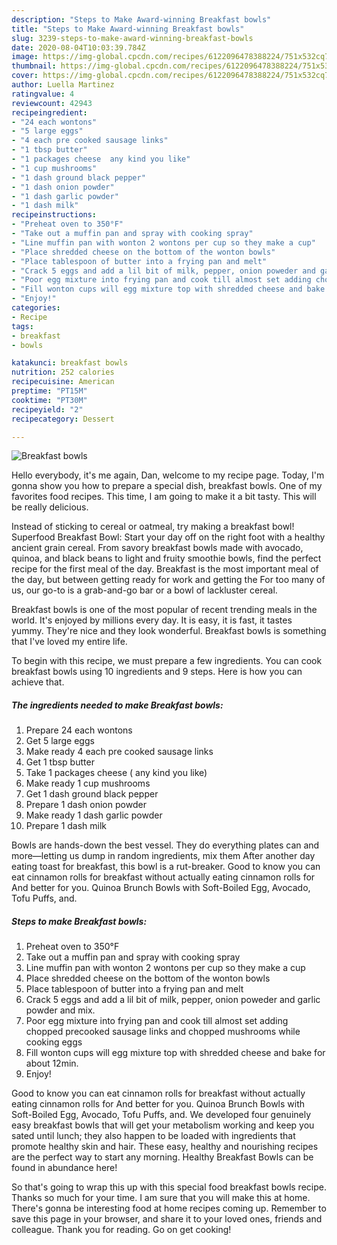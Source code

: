 ```yaml
---
description: "Steps to Make Award-winning Breakfast bowls"
title: "Steps to Make Award-winning Breakfast bowls"
slug: 3239-steps-to-make-award-winning-breakfast-bowls
date: 2020-08-04T10:03:39.784Z
image: https://img-global.cpcdn.com/recipes/6122096478388224/751x532cq70/breakfast-bowls-recipe-main-photo.jpg
thumbnail: https://img-global.cpcdn.com/recipes/6122096478388224/751x532cq70/breakfast-bowls-recipe-main-photo.jpg
cover: https://img-global.cpcdn.com/recipes/6122096478388224/751x532cq70/breakfast-bowls-recipe-main-photo.jpg
author: Luella Martinez
ratingvalue: 4
reviewcount: 42943
recipeingredient:
- "24 each wontons"
- "5 large eggs"
- "4 each pre cooked sausage links"
- "1 tbsp butter"
- "1 packages cheese  any kind you like"
- "1 cup mushrooms"
- "1 dash ground black pepper"
- "1 dash onion powder"
- "1 dash garlic powder"
- "1 dash milk"
recipeinstructions:
- "Preheat oven to 350°F"
- "Take out a muffin pan and spray with cooking spray"
- "Line muffin pan with wonton 2 wontons per cup so they make a cup"
- "Place shredded cheese on the bottom of the wonton bowls"
- "Place tablespoon of butter into a frying pan and melt"
- "Crack 5 eggs and add a lil bit of milk, pepper, onion poweder and garlic powder and mix."
- "Poor egg mixture into frying pan and cook till almost set adding chopped precooked sausage links and chopped mushrooms while cooking eggs"
- "Fill wonton cups will egg mixture top with shredded cheese and bake for about 12min."
- "Enjoy!"
categories:
- Recipe
tags:
- breakfast
- bowls

katakunci: breakfast bowls 
nutrition: 252 calories
recipecuisine: American
preptime: "PT15M"
cooktime: "PT30M"
recipeyield: "2"
recipecategory: Dessert

---
```



![Breakfast bowls](https://img-global.cpcdn.com/recipes/6122096478388224/751x532cq70/breakfast-bowls-recipe-main-photo.jpg)

Hello everybody, it's me again, Dan, welcome to my recipe page. Today, I'm gonna show you how to prepare a special dish, breakfast bowls. One of my favorites food recipes. This time, I am going to make it a bit tasty. This will be really delicious.

Instead of sticking to cereal or oatmeal, try making a breakfast bowl! Superfood Breakfast Bowl: Start your day off on the right foot with a healthy ancient grain cereal. From savory breakfast bowls made with avocado, quinoa, and black beans to light and fruity smoothie bowls, find the perfect recipe for the first meal of the day. Breakfast is the most important meal of the day, but between getting ready for work and getting the For too many of us, our go-to is a grab-and-go bar or a bowl of lackluster cereal.

Breakfast bowls is one of the most popular of recent trending meals in the world. It's enjoyed by millions every day. It is easy, it is fast, it tastes yummy. They're nice and they look wonderful. Breakfast bowls is something that I've loved my entire life.


To begin with this recipe, we must prepare a few ingredients. You can cook breakfast bowls using 10 ingredients and 9 steps. Here is how you can achieve that.

<!--inarticleads1-->

##### The ingredients needed to make Breakfast bowls:

1. Prepare 24 each wontons
1. Get 5 large eggs
1. Make ready 4 each pre cooked sausage links
1. Get 1 tbsp butter
1. Take 1 packages cheese ( any kind you like)
1. Make ready 1 cup mushrooms
1. Get 1 dash ground black pepper
1. Prepare 1 dash onion powder
1. Make ready 1 dash garlic powder
1. Prepare 1 dash milk


Bowls are hands-down the best vessel. They do everything plates can and more—letting us dump in random ingredients, mix them After another day eating toast for breakfast, this bowl is a rut-breaker. Good to know you can eat cinnamon rolls for breakfast without actually eating cinnamon rolls for And better for you. Quinoa Brunch Bowls with Soft-Boiled Egg, Avocado, Tofu Puffs, and. 

<!--inarticleads2-->

##### Steps to make Breakfast bowls:

1. Preheat oven to 350°F
1. Take out a muffin pan and spray with cooking spray
1. Line muffin pan with wonton 2 wontons per cup so they make a cup
1. Place shredded cheese on the bottom of the wonton bowls
1. Place tablespoon of butter into a frying pan and melt
1. Crack 5 eggs and add a lil bit of milk, pepper, onion poweder and garlic powder and mix.
1. Poor egg mixture into frying pan and cook till almost set adding chopped precooked sausage links and chopped mushrooms while cooking eggs
1. Fill wonton cups will egg mixture top with shredded cheese and bake for about 12min.
1. Enjoy!


Good to know you can eat cinnamon rolls for breakfast without actually eating cinnamon rolls for And better for you. Quinoa Brunch Bowls with Soft-Boiled Egg, Avocado, Tofu Puffs, and. We developed four genuinely easy breakfast bowls that will get your metabolism working and keep you sated until lunch; they also happen to be loaded with ingredients that promote healthy skin and hair. These easy, healthy and nourishing recipes are the perfect way to start any morning. Healthy Breakfast Bowls can be found in abundance here! 

So that's going to wrap this up with this special food breakfast bowls recipe. Thanks so much for your time. I am sure that you will make this at home. There's gonna be interesting food at home recipes coming up. Remember to save this page in your browser, and share it to your loved ones, friends and colleague. Thank you for reading. Go on get cooking!
